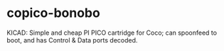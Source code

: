 # copico-bonobo
KICAD: Simple and cheap PI PICO cartridge for Coco; can spoonfeed to boot, and has Control &amp; Data ports decoded.
